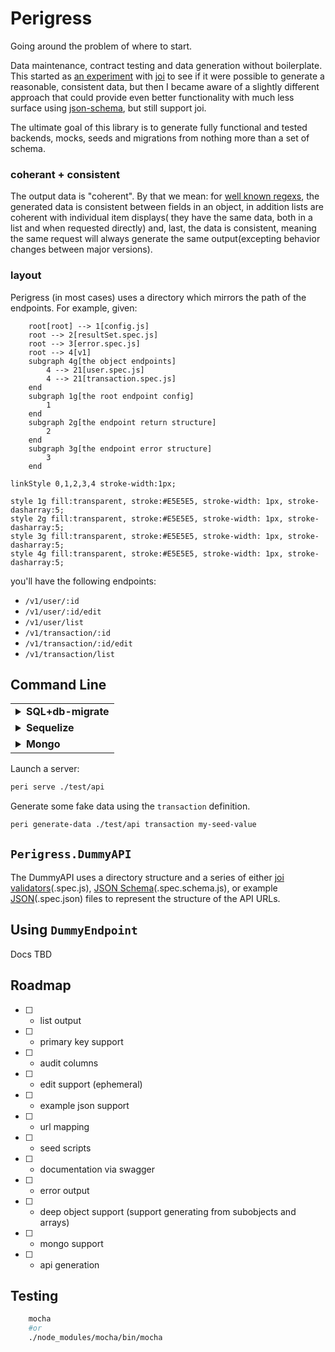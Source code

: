 Perigress
=========

Going around the problem of where to start.

Data maintenance, contract testing and data generation without boilerplate. This started as [an experiment](https://github.com/khrome/joinerator) with [joi](https://joi.dev/) to see if it were possible to generate a reasonable, consistent data, but then I became aware of a slightly different approach that could provide even better functionality with much less surface using [json-schema](https://json-schema.org/), but still support joi.

The ultimate goal of this library is to generate fully functional and tested backends, mocks, seeds and migrations from nothing more than a set of schema.

### coherant + consistent

The output data is "coherent". By that we mean: for [well known regexs](https://www.npmjs.com/package/well-known-regex), the generated data is consistent between fields in an object, in addition lists are coherent with individual item displays( they have the same data, both in a list and when requested directly) and, last, the data is consistent, meaning the same request will always generate the same output(excepting behavior changes between major versions).

### layout

Perigress (in most cases) uses a directory which mirrors the path of the endpoints. For example, given:
```mermaid
    root[root] --> 1[config.js]
    root --> 2[resultSet.spec.js]
    root --> 3[error.spec.js]
    root --> 4[v1]
    subgraph 4g[the object endpoints]
        4 --> 21[user.spec.js]
        4 --> 21[transaction.spec.js]
    end
    subgraph 1g[the root endpoint config]
        1
    end
    subgraph 2g[the endpoint return structure]
        2
    end
    subgraph 3g[the endpoint error structure]
        3
    end

linkStyle 0,1,2,3,4 stroke-width:1px;

style 1g fill:transparent, stroke:#E5E5E5, stroke-width: 1px, stroke-dasharray:5;
style 2g fill:transparent, stroke:#E5E5E5, stroke-width: 1px, stroke-dasharray:5;
style 3g fill:transparent, stroke:#E5E5E5, stroke-width: 1px, stroke-dasharray:5;
style 4g fill:transparent, stroke:#E5E5E5, stroke-width: 1px, stroke-dasharray:5;
```

you'll have the following endpoints:

- `/v1/user/:id`
- `/v1/user/:id/edit`
- `/v1/user/list`
- `/v1/transaction/:id`
- `/v1/transaction/:id/edit`
- `/v1/transaction/list`


Command Line
------------

<table>
    <tr>
        <td><details><summary> <b>SQL+db-migrate</b> </summary><p>

let's assume you have a set of validators in `./data/validators`... here's how you might handle working with the data:

```bash
    # first configure db-migrate by setting up your `database.json` config
    peri generate-tables ./data/validators --sql > ./data/migrations/1647316034481982946-create-up.sql
    db-migrate up 1647316034481982946-create --sql-file
    cp -R ./data/validators ./.lastMigration

    # now forget about it until you change the data again, after which you run
    peri generate-migration ./data/validators ./.lastMigration --sql up > ./data/migrations/1647317213970350981-update-up.sql
    peri generate-migration ./data/validators ./.lastMigration --sql down > ./data/migrations/1647317213970350981-update-down.sql
    db-migrate up 1647317213970350981-update --sql-file
    # once you make the new migration, save the current state
    rm -Rf ./.lastMigration
    cp -R ./data/validators ./.lastMigration
```

</p></details></td></tr><tr>
<td><details><summary> <b>Sequelize</b> </summary><p>


let's assume you have a set of validators in `./data/validators`... here's how you might handle working with the data:

```bash
    # first configure db-migrate by setting up your `database.json` config
    peri generate-tables ./data/validators --sequelize="`./src/sequelize`" > ./data/models.js
    node -e "require('./data/models'); require('./src/sequelize').sync()"
    cp -R ./data/validators ./.lastMigration

    # now forget about it until you change the data again, after which you run
    peri generate-migration ./data/validators ./.lastMigration --sequelize=true > ./data/migrations/1647317213970350981-update.js
    sequelize db:migrate
    # once you make the new migration, save the current state
    rm -Rf ./.lastMigration
    cp -R ./data/validators ./.lastMigration
```

</p></details></td></tr><tr>
<td><details><summary> <b>Mongo</b> </summary><p>


let's assume you have a set of validators in `./data/validators`... here's how you might handle working with the data:

```bash
    # TBD
```

</p></details></td></tr>
</table>

Launch a server:

```bash
peri serve ./test/api
```


Generate some fake data using the `transaction` definition.

```bash
peri generate-data ./test/api transaction my-seed-value
```

`Perigress.DummyAPI`
--------------------

The DummyAPI uses a directory structure and a series of either [joi validators](https://joi.dev/)(.spec.js), [JSON Schema](https://json-schema.org/)(.spec.schema.js), or example [JSON](https://json.org/example.html)(.spec.json) files to represent the structure of the API URLs.


Using `DummyEndpoint`
--------------------

Docs TBD


Roadmap
-------

- [ ] - list output
- [ ] - primary key support
- [ ] - audit columns
- [ ] - edit support (ephemeral)
- [ ] - example json support
- [ ] - url mapping
- [ ] - seed scripts
- [ ] - documentation via swagger
- [ ] - error output
- [ ] - deep object support (support generating from subobjects and arrays)
- [ ] - mongo support
- [ ] - api generation


Testing
-------

```bash
    mocha
    #or
    ./node_modules/mocha/bin/mocha
```
